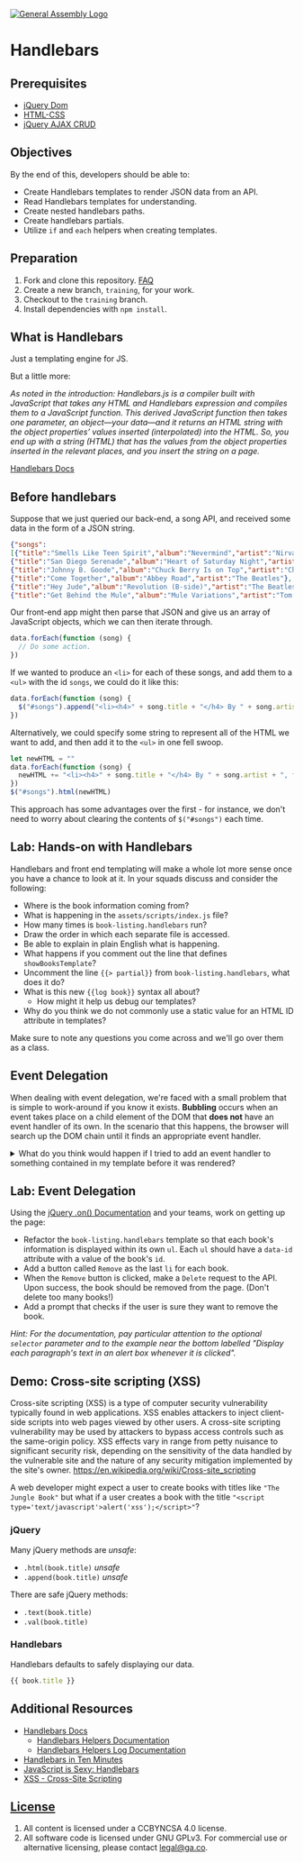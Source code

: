 [![General Assembly Logo](https://camo.githubusercontent.com/1a91b05b8f4d44b5bbfb83abac2b0996d8e26c92/687474703a2f2f692e696d6775722e636f6d2f6b6538555354712e706e67)](https://generalassemb.ly/education/web-development-immersive)

# Handlebars

## Prerequisites

- [jQuery Dom](https://git.generalassemb.ly/ga-wdi-boston/jquery-dom)
- [HTML-CSS](https://git.generalassemb.ly/ga-wdi-boston/html-css)
- [jQuery AJAX CRUD](https://git.generalassemb.ly/ga-wdi-boston/jquery-ajax-crud)

## Objectives

By the end of this, developers should be able to:

- Create Handlebars templates to render JSON data from an API.
- Read Handlebars templates for understanding.
- Create nested handlebars paths.
- Create handlebars partials.
- Utilize `if` and `each` helpers when creating templates.

## Preparation

1. Fork and clone this repository.
   [FAQ](https://git.generalassemb.ly/ga-wdi-boston/meta/wiki/ForkAndClone)
1. Create a new branch, `training`, for your work.
1. Checkout to the `training` branch.
1. Install dependencies with `npm install`.

## What is Handlebars

Just a templating engine for JS.

But a little more:

*As noted in the introduction: Handlebars.js is a compiler built with JavaScript
that takes any HTML and Handlebars expression and compiles them to a JavaScript
function. This derived JavaScript function then takes one parameter, an
object—your data—and it returns an HTML string with the object properties’
values inserted (interpolated) into the HTML. So, you end up with a string
(HTML) that has the values from the object properties inserted in the relevant
places, and you insert the string on a page.*

[Handlebars Docs](http://handlebarsjs.com/)

## Before handlebars

Suppose that we just queried our back-end, a song API, and received some data
in the form of a JSON string.

```JSON
{"songs":
[{"title":"Smells Like Teen Spirit","album":"Nevermind","artist":"Nirvana"},
{"title":"San Diego Serenade","album":"Heart of Saturday Night","artist":"Tom Waits"},
{"title":"Johnny B. Goode","album":"Chuck Berry Is on Top","artist":"Chuck Berry"},
{"title":"Come Together","album":"Abbey Road","artist":"The Beatles"},
{"title":"Hey Jude","album":"Revolution (B-side)","artist":"The Beatles"},
{"title":"Get Behind the Mule","album":"Mule Variations","artist":"Tom Waits"}]}
```

Our front-end app might then parse that JSON and give us an array of JavaScript
objects, which we can then iterate through.

```javascript
data.forEach(function (song) {
  // Do some action.
})
```

If we wanted to produce an `<li>` for each of these songs, and add them to a
`<ul>` with the id `songs`, we could do it like this:

```javascript
data.forEach(function (song) {
  $("#songs").append("<li><h4>" + song.title + "</h4> By " + song.artist + ", from the album '<em>" + song.album + "</em>'</li>")
})
```

Alternatively, we could specify some string to represent all of the HTML we
want to add, and then add it to the `<ul>` in one fell swoop.

```javascript
let newHTML = ""
data.forEach(function (song) {
  newHTML += "<li><h4>" + song.title + "</h4> By " + song.artist + ", from the album '<em>" + song.album + "</em>'</li>"
})
$("#songs").html(newHTML)
```

This approach has some advantages over the first - for instance, we don't need
to worry about clearing the contents of `$("#songs")` each time.

## Lab: Hands-on with Handlebars

Handlebars and front end templating will make a whole lot more sense once you
have a chance to look at it.  In your squads discuss and consider the
following:

- Where is the book information coming from?
- What is happening in the `assets/scripts/index.js` file?
- How many times is `book-listing.handlebars` run?
- Draw the order in which each separate file is accessed.
- Be able to explain in plain English what is happening.
- What happens if you comment out the line that defines `showBooksTemplate`?
- Uncomment the line `{{> partial}}` from `book-listing.handlebars`, what does
  it do?
- What is this new `{{log book}}` syntax all about?
  - How might it help us debug our templates?
- Why do you think we do not commonly use a static value for an HTML ID
  attribute in templates?

Make sure to note any questions you come across and we'll go over them as a
class.

## Event Delegation

When dealing with event delegation, we're faced with a small
problem that is simple to work-around if you know it exists. **Bubbling**
occurs when an event takes place on a child element of the
DOM that **does not** have an event handler of its own. In the scenario
that this happens, the browser will search up the DOM chain until it finds
an appropriate event handler.

<details>
<summary>What do you think would happen if I tried to add an event handler to something
contained in my template before it was rendered?</summary>
<br>
For events added to DOM nodes rendered after the document is ready, the event should be added to the parent element that is rendered on page load so that when an action is performed, the correct function is triggered for the event.
</details>

## Lab: Event Delegation

Using the [jQuery .on() Documentation](http://api.jquery.com/on/) and your teams,
work on getting up the page:

- Refactor the `book-listing.handlebars` template so that each book's
  information is displayed within its own `ul`. Each `ul` should have a
  `data-id` attribute with a value of the book's `id`.
- Add a button called `Remove` as the last `li` for each book.
- When the `Remove` button is clicked, make a `Delete` request to the API. Upon
  success, the book should be removed from the page. (Don't delete too many books!)
- Add a prompt that checks if the user is sure they want to remove the book.

_Hint: For the documentation, pay particular attention to the optional `selector` parameter and to the
example near the bottom labelled "Display each paragraph's text in an alert box
whenever it is clicked"._

## Demo: Cross-site scripting (XSS)

Cross-site scripting (XSS) is a type of computer security vulnerability typically found in web applications. XSS enables attackers to inject client-side scripts into web pages viewed by other users. A cross-site scripting vulnerability may be used by attackers to bypass access controls such as the same-origin policy.  XSS effects vary in range from petty nuisance to significant security risk, depending on the sensitivity of the data handled by the vulnerable site and the nature of any security mitigation implemented by the site's owner.
https://en.wikipedia.org/wiki/Cross-site_scripting

A web developer might expect a user to create books with titles like `"The Jungle Book"` but what if a user creates a book with the title `"<script type='text/javascript'>alert('xss');</script>"`?

### jQuery
Many jQuery methods are *unsafe*:
- `.html(book.title)` *unsafe*
- `.append(book.title)` *unsafe*

There are safe jQuery methods:
- `.text(book.title)`
- `.val(book.title)`

### Handlebars
Handlebars defaults to safely displaying our data.

```js
{{ book.title }}
```

## Additional Resources

- [Handlebars Docs](http://handlebarsjs.com/)
  - [Handlebars Helpers Documentation](http://handlebarsjs.com/builtin_helpers.html)
  - [Handlebars Helpers Log Documentation](http://handlebarsjs.com/builtin_helpers.html#log)
- [Handlebars in Ten Minutes](http://tutorialzine.com/2015/01/learn-handlebars-in-10-minutes/)
- [JavaScript is Sexy: Handlebars](http://javascriptissexy.com/handlebars-js-tutorial-learn-everything-about-handlebars-js-javascript-templating/)
- [XSS - Cross-Site Scripting](https://en.wikipedia.org/wiki/Cross-site_scripting)

## [License](LICENSE)

1. All content is licensed under a CC­BY­NC­SA 4.0 license.
1. All software code is licensed under GNU GPLv3. For commercial use or
    alternative licensing, please contact legal@ga.co.
